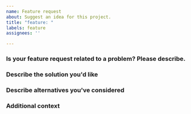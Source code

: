 ```yaml
---
name: Feature request
about: Suggest an idea for this project.
title: "feature: "
labels: feature
assignees: ''

---
```


### Is your feature request related to a problem? Please describe.
<!-- A clear and concise description of what the problem is. Ex. I'm always frustrated when [...]. -->

### Describe the solution you'd like
<!-- A clear and concise description of what you want to happen. -->

### Describe alternatives you've considered
<!-- A clear and concise description of any alternative solutions or features you've considered. -->

### Additional context
<!-- Add any other context or screenshots about the feature request here. -->
